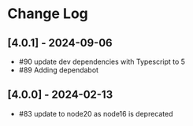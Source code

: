 # Change Log

## [4.0.1] - 2024-09-06

- #90 update dev dependencies with Typescript to 5
- #89 Adding dependabot

## [4.0.0] - 2024-02-13

- #83 update to node20 as node16 is deprecated
